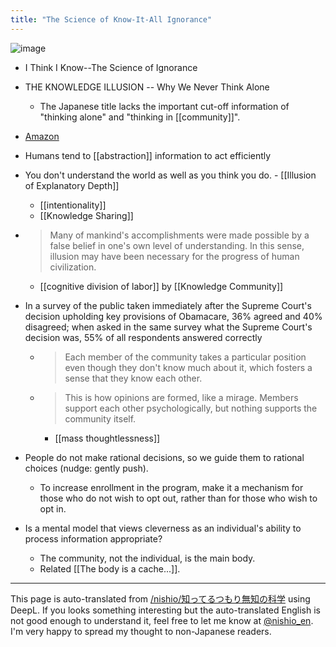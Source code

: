 ```yaml
---
title: "The Science of Know-It-All Ignorance"
---
```


![image](https://gyazo.com/8ece6481c162ad2be5fe89498e39359c/thumb/1000)
- I Think I Know--The Science of Ignorance
- THE KNOWLEDGE ILLUSION -- Why We Never Think Alone
    - The Japanese title lacks the important cut-off information of "thinking alone" and "thinking in [[community]]".
- [Amazon](https://amzn.to/2Qzm44b)

- Humans tend to [[abstraction]] information to act efficiently
- You don't understand the world as well as you think you do.
        - [[Illusion of Explanatory Depth]]
    - [[intentionality]]
    - [[Knowledge Sharing]]
- > Many of mankind's accomplishments were made possible by a false belief in one's own level of understanding. In this sense, illusion may have been necessary for the progress of human civilization.
    - [[cognitive division of labor]] by [[Knowledge Community]]
- In a survey of the public taken immediately after the Supreme Court's decision upholding key provisions of Obamacare, 36% agreed and 40% disagreed; when asked in the same survey what the Supreme Court's decision was, 55% of all respondents answered correctly
    - > Each member of the community takes a particular position even though they don't know much about it, which fosters a sense that they know each other.
    - > This is how opinions are formed, like a mirage. Members support each other psychologically, but nothing supports the community itself.
        - [[mass thoughtlessness]]
- People do not make rational decisions, so we guide them to rational choices (nudge: gently push).
    - To increase enrollment in the program, make it a mechanism for those who do not wish to opt out, rather than for those who wish to opt in.

- Is a mental model that views cleverness as an individual's ability to process information appropriate?
    - The community, not the individual, is the main body.
    - Related [[The body is a cache...]].

---
This page is auto-translated from [/nishio/知ってるつもり無知の科学](https://scrapbox.io/nishio/知ってるつもり無知の科学) using DeepL. If you looks something interesting but the auto-translated English is not good enough to understand it, feel free to let me know at [@nishio_en](https://twitter.com/nishio_en). I'm very happy to spread my thought to non-Japanese readers.